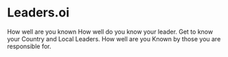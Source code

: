# Leaders.oi
 How well are you known
How well do you know your leader.
Get to know your Country and Local Leaders.
How well are you Known by those you are responsible for.